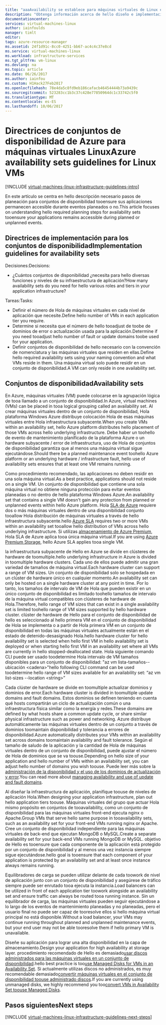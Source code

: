 ```yaml
---
title: "aaaAvailability se establece para máquinas virtuales de Linux en Azure | Documentos de Microsoft"
description: "Obtenga información acerca de hello diseño e implementación de las instrucciones clave para la implementación de conjuntos de disponibilidad en los servicios de infraestructura de Azure."
documentationcenter: 
services: virtual-machines-linux
author: iainfoulds
manager: timlt
editor: 
tags: azure-resource-manager
ms.assetid: 24f1d91c-8cc0-4251-bb67-ac4c4c37e8cd
ms.service: virtual-machines-linux
ms.workload: infrastructure-services
ms.tgt_pltfrm: vm-linux
ms.devlang: na
ms.topic: article
ms.date: 06/26/2017
ms.author: iainfou
ms.custom: H1Hack27Feb2017
ms.openlocfilehash: 78e4da5c8fd9eb186cafacb46454444b73a9439c
ms.sourcegitcommit: 523283cc1b3c37c428e77850964dc1c33742c5f0
ms.translationtype: MT
ms.contentlocale: es-ES
ms.lasthandoff: 10/06/2017
---
```

# <a name="azure-availability-sets-guidelines-for-linux-vms"></a><span data-ttu-id="cd1ff-103">Directrices de conjuntos de disponibilidad de Azure para máquinas virtuales Linux</span><span class="sxs-lookup"><span data-stu-id="cd1ff-103">Azure availability sets guidelines for Linux VMs</span></span>

[!INCLUDE [virtual-machines-linux-infrastructure-guidelines-intro](../../../includes/virtual-machines-linux-infrastructure-guidelines-intro.md)]

<span data-ttu-id="cd1ff-104">En este artículo se centra en hello descripción necesario pasos de planeación para conjuntos de disponibilidad tooensure sus aplicaciones permanecen accesible durante eventos planeados o no.</span><span class="sxs-lookup"><span data-stu-id="cd1ff-104">This article focuses on understanding hello required planning steps for availability sets tooensure your applications remains accessible during planned or unplanned events.</span></span>

## <a name="implementation-guidelines-for-availability-sets"></a><span data-ttu-id="cd1ff-105">Directrices de implementación para los conjuntos de disponibilidad</span><span class="sxs-lookup"><span data-stu-id="cd1ff-105">Implementation guidelines for availability sets</span></span>
<span data-ttu-id="cd1ff-106">Decisiones:</span><span class="sxs-lookup"><span data-stu-id="cd1ff-106">Decisions:</span></span>

* <span data-ttu-id="cd1ff-107">¿Cuántos conjuntos de disponibilidad ¿necesita para hello diversas funciones y niveles de su infraestructura de aplicación?</span><span class="sxs-lookup"><span data-stu-id="cd1ff-107">How many availability sets do you need for hello various roles and tiers in your application infrastructure?</span></span>

<span data-ttu-id="cd1ff-108">Tareas:</span><span class="sxs-lookup"><span data-stu-id="cd1ff-108">Tasks:</span></span>

* <span data-ttu-id="cd1ff-109">Definir el número de Hola de máquinas virtuales en cada nivel de aplicación que necesite.</span><span class="sxs-lookup"><span data-stu-id="cd1ff-109">Define hello number of VMs in each application tier you require.</span></span>
* <span data-ttu-id="cd1ff-110">Determine si necesita que el número de hello tooadjust de toobe de dominios de error o actualización usada para la aplicación.</span><span class="sxs-lookup"><span data-stu-id="cd1ff-110">Determine if you need tooadjust hello number of fault or update domains toobe used for your application.</span></span>
* <span data-ttu-id="cd1ff-111">Definir conjuntos de disponibilidad de hello necesario con la convención de nomenclatura y las máquinas virtuales que residen en ellas.</span><span class="sxs-lookup"><span data-stu-id="cd1ff-111">Define hello required availability sets using your naming convention and what VMs reside in them.</span></span> <span data-ttu-id="cd1ff-112">Una máquina virtual solo puede residir en un conjunto de disponibilidad.</span><span class="sxs-lookup"><span data-stu-id="cd1ff-112">A VM can only reside in one availability set.</span></span> 

## <a name="availability-sets"></a><span data-ttu-id="cd1ff-113">Conjuntos de disponibilidad</span><span class="sxs-lookup"><span data-stu-id="cd1ff-113">Availability sets</span></span>
<span data-ttu-id="cd1ff-114">En Azure, máquinas virtuales (VM) puede colocarse en la agrupación lógica de tooa llamado a un conjunto de disponibilidad.</span><span class="sxs-lookup"><span data-stu-id="cd1ff-114">In Azure, virtual machines (VMs) can be placed in tooa logical grouping called an availability set.</span></span> <span data-ttu-id="cd1ff-115">Al crear máquinas virtuales dentro de un conjunto de disponibilidad, Hola plataforma Windows Azure distribuye colocación Hola de esas máquinas virtuales entre Hola infraestructura subyacente.</span><span class="sxs-lookup"><span data-stu-id="cd1ff-115">When you create VMs within an availability set, hello Azure platform distributes hello placement of those VMs across hello underlying infrastructure.</span></span> <span data-ttu-id="cd1ff-116">Debe haber un toohello de evento de mantenimiento planificado de la plataforma Azure o un hardware subyacente / error de infraestructura, uso de Hola de conjuntos de disponibilidad garantiza que al menos una máquina virtual sigue ejecutándose.</span><span class="sxs-lookup"><span data-stu-id="cd1ff-116">Should there be a planned maintenance event toohello Azure platform or an underlying hardware / infrastructure fault, hello use of availability sets ensures that at least one VM remains running.</span></span>

<span data-ttu-id="cd1ff-117">Como procedimiento recomendado, las aplicaciones no deben residir en una sola máquina virtual.</span><span class="sxs-lookup"><span data-stu-id="cd1ff-117">As a best practice, applications should not reside on a single VM.</span></span> <span data-ttu-id="cd1ff-118">Un conjunto de disponibilidad que contiene una sola máquina virtual no obtiene ninguna protección para evitar eventos planeadas o no dentro de hello plataforma Windows Azure.</span><span class="sxs-lookup"><span data-stu-id="cd1ff-118">An availability set that contains a single VM doesn't gain any protection from planned or unplanned events within hello Azure platform.</span></span> <span data-ttu-id="cd1ff-119">Hola [SLA de Azure](https://azure.microsoft.com/support/legal/sla/virtual-machines) requiere dos o más máquinas virtuales dentro de una disponibilidad conjunto tooallow Hola distribución de máquinas virtuales a través de hello infraestructura subyacente.</span><span class="sxs-lookup"><span data-stu-id="cd1ff-119">hello [Azure SLA](https://azure.microsoft.com/support/legal/sla/virtual-machines) requires two or more VMs within an availability set tooallow hello distribution of VMs across hello underlying infrastructure.</span></span> <span data-ttu-id="cd1ff-120">Si utilizas [almacenamiento de Azure Premium](../../storage/storage-premium-storage.md?toc=%2fazure%2fvirtual-machines%2flinux%2ftoc.json), Hola SLA de Azure aplica tooa única máquina virtual.</span><span class="sxs-lookup"><span data-stu-id="cd1ff-120">If you are using [Azure Premium Storage](../../storage/storage-premium-storage.md?toc=%2fazure%2fvirtual-machines%2flinux%2ftoc.json), hello Azure SLA applies tooa single VM.</span></span>

<span data-ttu-id="cd1ff-121">la infraestructura subyacente de Hello en Azure se divide en clústeres de hardware de toomultiple.</span><span class="sxs-lookup"><span data-stu-id="cd1ff-121">hello underlying infrastructure in Azure is divided in toomultiple hardware clusters.</span></span> <span data-ttu-id="cd1ff-122">Cada uno de ellos puede admitir una gran variedad de tamaños de máquina virtual.</span><span class="sxs-lookup"><span data-stu-id="cd1ff-122">Each hardware cluster can support a range of VM sizes.</span></span> <span data-ttu-id="cd1ff-123">Un conjunto de disponibilidad solo se hospedada en un clúster de hardware único en cualquier momento.</span><span class="sxs-lookup"><span data-stu-id="cd1ff-123">An availability set can only be hosted on a single hardware cluster at any point in time.</span></span> <span data-ttu-id="cd1ff-124">Por lo tanto, los tamaños de intervalo de VM de Hola que pueden existir en un único conjunto de disponibilidad es limitado toohello tamaños de intervalo de la máquina virtual compatibles con clústeres de hardware de Hola.</span><span class="sxs-lookup"><span data-stu-id="cd1ff-124">Therefore, hello range of VM sizes that can exist in a single availability set is limited toohello range of VM sizes supported by hello hardware cluster.</span></span> <span data-ttu-id="cd1ff-125">clúster de hardware de Hello para el conjunto de disponibilidad de hello es seleccionado al hello primera VM en el conjunto de disponibilidad de Hola se implementa o a partir de Hola primera VM en un conjunto de disponibilidad en todas las máquinas virtuales actualmente están en el estado de detenido-desasignado Hola.</span><span class="sxs-lookup"><span data-stu-id="cd1ff-125">hello hardware cluster for hello availability set is selected when hello first VM in hello availability set is deployed or when starting hello first VM in an availability set where all VMs are currently in hello stopped-deallocated state.</span></span> <span data-ttu-id="cd1ff-126">Hola siguiente comando CLI puede ser usado toodetermine Hola intervalo de VM tamaños disponibles para un conjunto de disponibilidad: "az vm lista-tamaños--ubicación \<cadena\>"</span><span class="sxs-lookup"><span data-stu-id="cd1ff-126">hello following CLI command can be used toodetermine hello range of VM sizes available for an availability set: “az vm list-sizes --location \<string\>”</span></span>

<span data-ttu-id="cd1ff-127">Cada clúster de hardware se divide en toomultiple actualizar dominios y dominios de error.</span><span class="sxs-lookup"><span data-stu-id="cd1ff-127">Each hardware cluster is divided in toomultiple update domains and fault domains.</span></span> <span data-ttu-id="cd1ff-128">Estos dominios se definen teniendo en cuenta qué hosts compartirán un ciclo de actualización común o una infraestructura física similar como la energía y redes.</span><span class="sxs-lookup"><span data-stu-id="cd1ff-128">These domains are defined by what hosts share a common update cycle, or share similar physical infrastructure such as power and networking.</span></span> <span data-ttu-id="cd1ff-129">Azure distribuye automáticamente las máquinas virtuales dentro de un conjunto a través de dominios toomaintain disponibilidad y tolerancia a errores de disponibilidad.</span><span class="sxs-lookup"><span data-stu-id="cd1ff-129">Azure automatically distributes your VMs within an availability set across domains toomaintain availability and fault tolerance.</span></span> <span data-ttu-id="cd1ff-130">Según el tamaño de saludo de la aplicación y la cantidad de Hola de máquinas virtuales dentro de un conjunto de disponibilidad, puede ajustar el número de Hola de dominios que se va toouse.</span><span class="sxs-lookup"><span data-stu-id="cd1ff-130">Depending on hello size of your application and hello number of VMs within an availability set, you can adjust hello number of domains you wish toouse.</span></span> <span data-ttu-id="cd1ff-131">Puede leer más sobre la [administración de la disponibilidad y el uso de los dominios de actualización y error](manage-availability.md).</span><span class="sxs-lookup"><span data-stu-id="cd1ff-131">You can read more about [managing availability and use of update and fault domains](manage-availability.md).</span></span>

<span data-ttu-id="cd1ff-132">Al diseñar la infraestructura de aplicación, planifique toouse de niveles de aplicación Hola.</span><span class="sxs-lookup"><span data-stu-id="cd1ff-132">When designing your application infrastructure, plan out hello application tiers toouse.</span></span> <span data-ttu-id="cd1ff-133">Máquinas virtuales del grupo que actuar Hola mismo propósito en conjuntos de tooavailability, como un conjunto de disponibilidad para las máquinas virtuales front-end ejecuta nginx o Apache.</span><span class="sxs-lookup"><span data-stu-id="cd1ff-133">Group VMs that serve hello same purpose in tooavailability sets, such as an availability set for your front-end VMs running nginx or Apache.</span></span> <span data-ttu-id="cd1ff-134">Cree un conjunto de disponibilidad independiente para las máquinas virtuales de back-end que ejecutan MongoDB o MySQL.</span><span class="sxs-lookup"><span data-stu-id="cd1ff-134">Create a separate availability set for your back-end VMs running MongoDB or MySQL.</span></span> <span data-ttu-id="cd1ff-135">objetivo de Hello es tooensure que cada componente de la aplicación está protegido por un conjunto de disponibilidad y al menos una vez instancia siempre sigue ejecutándose.</span><span class="sxs-lookup"><span data-stu-id="cd1ff-135">hello goal is tooensure that each component of your application is protected by an availability set and at least once instance always remains running.</span></span>

<span data-ttu-id="cd1ff-136">Equilibradores de carga se pueden utilizar delante de cada toowork de nivel de aplicación junto con un conjunto de disponibilidad y asegúrese de tráfico siempre puede ser enrutado tooa ejecuta la instancia.</span><span class="sxs-lookup"><span data-stu-id="cd1ff-136">Load balancers can be utilized in front of each application tier toowork alongside an availability set and ensure traffic can always be routed tooa running instance.</span></span> <span data-ttu-id="cd1ff-137">Sin un equilibrador de carga, las máquinas virtuales pueden seguir ejecutándose a lo largo de los eventos de mantenimiento planeadas y no planeadas, pero el usuario final no puede ser capaz de tooresolve ellos si hello máquina virtual principal no está disponible.</span><span class="sxs-lookup"><span data-stu-id="cd1ff-137">Without a load balancer, your VMs may continue running throughout planned and unplanned maintenance events, but your end user may not be able tooresolve them if hello primary VM is unavailable.</span></span>

<span data-ttu-id="cd1ff-138">Diseñe su aplicación para lograr una alta disponibilidad en la capa de almacenamiento.</span><span class="sxs-lookup"><span data-stu-id="cd1ff-138">Design your application for high availability at storage layer.</span></span> <span data-ttu-id="cd1ff-139">procedimiento recomendado de Hello es demasiado[usar discos administrados para las máquinas virtuales en un conjunto de disponibilidad](manage-availability.md#use-managed-disks-for-vms-in-an-availability-set).</span><span class="sxs-lookup"><span data-stu-id="cd1ff-139">hello best practice is too[use Managed Disks for VMs in an Availability Set](manage-availability.md#use-managed-disks-for-vms-in-an-availability-set).</span></span> <span data-ttu-id="cd1ff-140">Si actualmente utilizas discos no administrados, es muy recomendable demasiado[convertir máquinas virtuales en el conjunto de disponibilidad toouse administrado discos](convert-unmanaged-to-managed-disks.md#convert-vms-in-an-availability-set).</span><span class="sxs-lookup"><span data-stu-id="cd1ff-140">If you are currently using unmanaged disks, we highly recommend you too[convert VMs in Availability Set toouse Managed Disks](convert-unmanaged-to-managed-disks.md#convert-vms-in-an-availability-set).</span></span>

## <a name="next-steps"></a><span data-ttu-id="cd1ff-141">Pasos siguientes</span><span class="sxs-lookup"><span data-stu-id="cd1ff-141">Next steps</span></span>
[!INCLUDE [virtual-machines-linux-infrastructure-guidelines-next-steps](../../../includes/virtual-machines-linux-infrastructure-guidelines-next-steps.md)]

